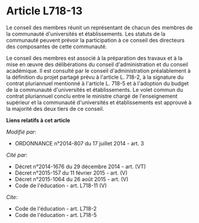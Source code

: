 # Article L718-13

Le conseil des membres réunit un représentant de chacun des membres de la communauté d'universités et établissements. Les
statuts de la communauté peuvent prévoir la participation à ce conseil des directeurs des composantes de cette communauté. 

Le conseil des membres est associé à la préparation des travaux et à la mise en œuvre des délibérations du conseil
d'administration et du conseil académique. Il est consulté par le conseil d'administration préalablement à la définition du
projet partagé prévu à l'article L. 718-2, à la signature du contrat pluriannuel mentionné à l'article L. 718-5 et à
l'adoption du budget de la communauté d'universités et établissements. Le volet commun du contrat pluriannuel conclu entre le
ministre chargé de l'enseignement supérieur et la communauté d'universités et établissements est approuvé à la majorité des
deux tiers de ce conseil.

**Liens relatifs à cet article**

_Modifié par_:

  - ORDONNANCE n°2014-807 du 17 juillet 2014 - art. 3

_Cité par_:

  - Décret n°2014-1676 du 29 décembre 2014 - art. (VT)
  - Décret n°2015-157 du 11 février 2015 - art. (V)
  - Décret n°2015-1064 du 26 août 2015 - art. (V)
  - Code de l'éducation - art. L718-11 (V)

_Cite_:

  - Code de l'éducation - art. L718-2
  - Code de l'éducation - art. L718-5
